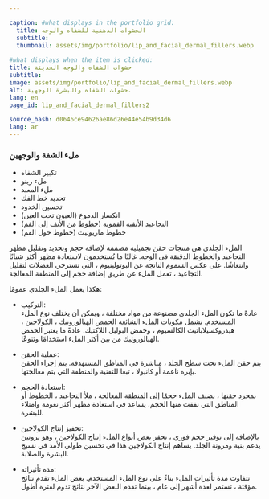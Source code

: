 ```yaml
---

caption: #what displays in the portfolio grid:
  title: الحشوات الدهنية للشفاه والوجه
  subtitle: 
  thumbnail: assets/img/portfolio/lip_and_facial_dermal_fillers.webp
  
#what displays when the item is clicked:
title: حشوات الشفاه والوجه الحديثة
subtitle: 
image: assets/img/portfolio/lip_and_facial_dermal_fillers.webp
alt: حشوات الشفاه والبشرة الوجهية.
lang: en
page_id: lip_and_facial_dermal_fillers2

source_hash: d0646ce94626ae86d26e44e54b9d34d6
lang: ar
---
```

### ملء الشفة والوجهين
- تكبير الشفاه
- ملء رينو
- ملء المعبد
- تحديد خط الفك
- تحسين الخدود
- انكسار الدموع (العيون تحت العين)
- التجاعيد الأنفية الفموية (خطوط من الأنف إلى الفم)
- خطوط ماريونيت (خطوط حول الفم)

الملء الجلدي هي منتجات حقن تجميلية مصممة لإضافة حجم وتحديد وتقليل مظهر التجاعيد والخطوط الدقيقة في الوجه. غالبًا ما يُستخدمون لاستعادة مظهر أكثر شبابًا وانتعاشًا. على عكس السموم الناتجة عن البوتولينيوم ، التي تسترخي العضلات لتقليل التجاعيد ، تعمل الملء عن طريق إضافة حجم إلى المنطقة المعالجة.

هكذا يعمل الملء الجلدي عمومًا:
- التركيب:  
  عادةً ما تكون الملء الجلدي مصنوعة من مواد مختلفة ، ويمكن أن يختلف نوع الملء المستخدم. تشمل مكونات الملء الشائعة الحمض الهيالورونيك ، الكولاجين ، هيدروكسيلاباتيت الكالسيوم ، وحمض البوليل اللاكتيك. عادةً ما يعتبر الحمض الهيالورونيك من بين أكثر الملء استخدامًا وتنوعًا.

- عملية الحقن:  
  يتم حقن الملء تحت سطح الجلد ، مباشرة في المناطق المستهدفة. يتم إجراء الحقن بإبرة ناعمة أو كانيولا ، تبعا للتقنية والمنطقة التي يتم معالجتها.

- استعادة الحجم:  
  بمجرد حقنها ، يضيف الملء حجمًا إلى المنطقة المعالجة ، ملأ التجاعيد ، الخطوط أو المناطق التي نفقت منها الحجم. يساعد في استعادة مظهر أكثر نعومة وامتلاء للبشرة.

- تحفيز إنتاج الكولاجين:  
  بالإضافة إلى توفير حجم فوري ، تحفز بعض أنواع الملء إنتاج الكولاجين ، وهو بروتين يدعم بنية ومرونة الجلد. يساهم إنتاج الكولاجين هذا في تحسين طولي الأمد في نسيج البشرة والصلابة.

- مدة تأثيراته:  
  تتفاوت مدة تأثيرات الملء بناءً على نوع الملء المستخدم. بعض الملء تقدم نتائج مؤقتة ، تستمر لعدة أشهر إلى عام ، بينما تقدم البعض الآخر نتائج تدوم لفترة أطول.